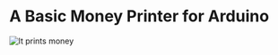 A Basic Money Printer for Arduino
=================================

![It prints money](http://i.imgur.com/G9IEsum.gif)
